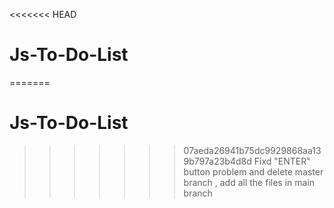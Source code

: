 <<<<<<< HEAD
# Js-To-Do-List
=======
# Js-To-Do-List
>>>>>>> 07aeda26941b75dc9929868aa139b797a23b4d8d
 Fixd "ENTER" button problem and delete master branch , add all the files in main branch
